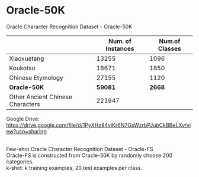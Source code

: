 # Oracle-50K
Oracle Character Recognition Dataset - Oracle-50K

|            | Num. of Instances | Num.of Classes
| ---------- | ----------------- | ---------- 
| Xiaoxuetang| 13255 | 1096
| Koukotsu   | 18671 | 1850
| Chinese Etymology | 27155 | 1120
| **Oracle-50K** | **59081** | **2668**
| Other Ancient Chinese Characters| 221947|

  Google Drive: https://drive.google.com/file/d/1PyXHz84viKr6N7GsWzrbPJubCkBBeLXv/view?usp=sharing

\
Few-shot Oracle Character Recognition Dataset - Oracle-FS\
Oracle-FS is constructed from Oracle-50K by randomly choose 200 categories.\
k-shot: k training examples, 20 test examples per class.

